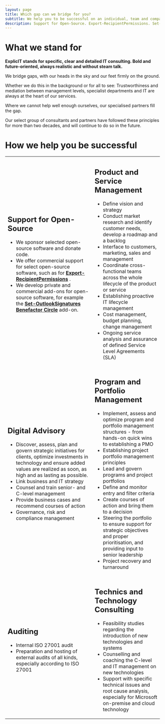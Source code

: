 ```yaml
---
layout: page
title: Which gap can we bridge for you?
subtitle: We help you to be successful on an individual, team and company level
description: Support for Open-Source. Export-RecipientPermissions. Set-OutlookSignatures Benefactor Circle. Product and Service Management. Digital Advisory. Program and Portfolio Management. Auditing. Technics and Technology Consulting.
---
```

# What we stand for
**ExplicIT stands for specific, clear and detailed IT consulting. Bold and future-oriented, always realistic and without steam talk.**

We bridge gaps, with our heads in the sky and our feet firmly on the ground.

Whether we do this in the background or for all to see: Trustworthiness and mediation between management levels, specialist departments and IT are always at the heart of our services.

Where we cannot help well enough ourselves, our specialised partners fill the gap.

Our select group of consultants and partners have followed these principles for more than two decades, and will continue to do so in the future.  

# How we help you be successful
<table>
<tr>
<td>
<h2>Support for Open-Source</h2>
<ul>
<li>We sponsor selected open-source software and donate code.
<li>We offer commercial support for select open-source software, such as for <strong>
<a href="/open-source/Export-RecipientPermissions">Export-RecipientPermissions</a>
</strong>. </li>
<li>We develop private and commercial add-ons for open-source software, for example the <strong>
<a href="/open-source/Set-OutlookSignatures">Set-OutlookSignatures Benefactor Circle</a>
</strong> add-on. </li>
</ul>
</td>
<td>
<h2>Product and Service Management</h2>
<ul>
<li>Define vision and strategy</li>
<li>Conduct market research and identify customer needs, develop a roadmap and a backlog</li>
<li>Interface to customers, marketing, sales and management</li>
<li>Coordinate cross-functional teams across the whole lifecycle of the product or service</li>
<li>Establishing proactive IT lifecycle management</li>
<li>Cost management, budget planning, change management</li>
<li>Ongoing service analysis and assurance of defined Service Level Agreements (SLA)</li>
</ul>
</td>
</tr>
<tr>
<td>
<h2>Digital Advisory</h2>
<ul>
<li>Discover, assess, plan and govern strategic initiatives for clients, optimize investments in technology and ensure added values are realized as soon, as high and as lasting as possible.</li>
<li>Link business and IT strategy</li>
<li>Counsel and train senior- and C-level management</li>
<li>Provide business cases and recommend courses of action</li>
<li>Governance, risk and compliance management</li>
</ul>
</td>
<td>
<h2>Program and Portfolio Management</h2>
<ul>
<li>Implement, assess and optimize program and portfolio management structures - from hands-on quick wins to establishing a PMO</li>
<li>Establishing project portfolio management principles</li>
<li>Lead and govern programs and project portfolios</li>
<li>Define and monitor entry and filter criteria</li>
<li>Create courses of action and bring them to a decision</li>
<li>Steering the portfolio to ensure support for strategic objectives and proper prioritisation, and providing input to senior leadership</li>
<li>Project recovery and turnaround</li>
</ul>
</td>
</tr>
<tr>
<td>
<h2>Auditing</h2>
<ul>
<li>Internal ISO 27001 audit</li>
<li>Preparation and hosting of external audits of all kinds, especially according to ISO 27001</li>
</ul>
</td>
<td>
<h2>Technics and Technology Consulting</h2>
<ul>
<li>Feasibility studies regarding the introduction of new technologies and systems</li>
<li>Counselling and coaching the C-level and IT management on new technologies</li>
<li>Support with specific technical issues and root cause analysis, especially for Microsoft on-premise and cloud technology</li>
</ul>
</td>
</tr>
</table>